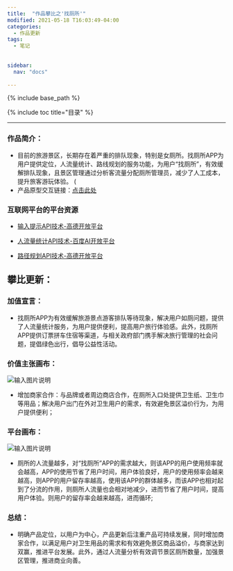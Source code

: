```yaml
---
title:  "作品攀比之'找厕所'"
modified: 2021-05-18 T16:03:49-04:00
categories: 
  - 作品更新
tags:
  - 笔记
  
  
sidebar:
  nav: "docs"
  
---
```


{% include base_path %}

{% include toc title="目录" %}


---

### 作品简介：

- 目前的旅游景区，长期存在着严重的排队现象，特别是女厕所。找厕所APP为用户提供定位，人流量统计、路线规划的服务功能，为用户“找厕所”，有效缓解排队现象，且景区管理通过分析客流量分配厕所管理员，减少了人工成本，提升旅客游玩体验。
(
- 产品原型交互链接：[点击此处](https://modao.cc/app/19ce68e4cb745482e210f41c99a189f7768d9274?simulator_type=device#screen=skcosvc6kavqr0o)

### 互联网平台的平台资源

- [输入提示API技术-高德开放平台](https://lbs.amap.com/api/webservice/guide/api/inputtips)

- [人流量统计API技术-百度AI开放平台](https://ai.baidu.com/ai-doc/BODY/7k3cpyy1t)

- [路径规划API技术-高德开放平台](https://lbs.amap.com/api/webservice/guide/api/direction#walk)

## 攀比更新：

### 加值宣言：

- 找厕所APP为有效缓解旅游景点游客排队等待现象，解决用户如厕问题，提供了人流量统计服务，为用户提供便利，提高用户旅行体验感。此外，找厕所APP提供订票拼车住宿等渠道，与相关政府部门携手解决旅行管理的社会问题，提倡绿色出行，倡导公益性活动。

### 价值主张画布：
![输入图片说明](https://images.gitee.com/uploads/images/2021/0518/130649_50fcaa06_1648212.png "价值主张画布.png")

- 增加商家合作：与品牌或者周边商店合作，在厕所入口处提供卫生纸、卫生巾等用品；解决用户出门在外对卫生用户的需求，有效避免景区溢价行为，为用户提供便利；

### 平台画布：
![输入图片说明](https://images.gitee.com/uploads/images/2021/0518/130725_e6dd63c3_1648212.png "平台画布.png")

- 厕所的人流量越多，对“找厕所”APP的需求越大，则该APP的用户使用频率就会越高，APP的使用节省了用户时间，用户体验良好，用户的使用频率会越来越高，则APP的用户留存率越高，使用该APP的群体越多，而该APP也相对起到了分流的作用，则厕所人流量也会相对地减少，进而节省了用户时间，提高用户体验。则用户的留存率会越来越高，进而循环;

### 总结：

- 明确产品定位，以用户为中心，产品更新后注重产品可持续发展，同时增加商家合作，以满足用户对卫生用品的需求和有效避免景区商品溢价，与商家达到双赢，推进平台发展。此外，通过人流量分析有效调节景区厕所数量，加强景区管理，推进商业向善。
